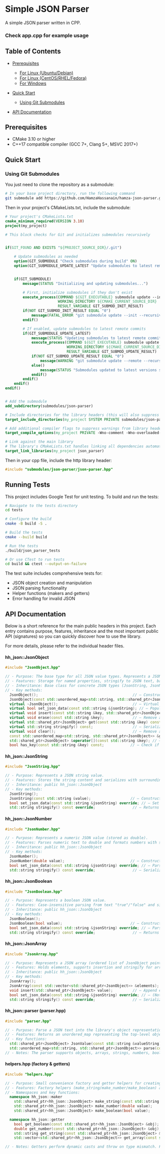 # Simple JSON Parser

A simple JSON parser written in CPP.

### Check app.cpp for example usage

## Table of Contents

- [Prerequisites](#prerequisites)

  - [For Linux (Ubuntu/Debian)](#for-linux-ubuntudebian)
  - [For Linux (CentOS/RHEL/Fedora)](#for-linux-centosrhelfedora)
  - [For Windows](#for-windows)

- [Quick Start](#quick-start)

  - [Using Git Submodules](#using-git-submodules)

- [API Documentation](#api-documentation)

## Prerequisites

- CMake 3.10 or higher
- C++17 compatible compiler (GCC 7+, Clang 5+, MSVC 2017+)

## Quick Start

### Using Git Submodules

You just need to clone the repository as a submodule:

```bash
# In your base project directory, run the following command
git submodule add https://github.com/HamzaHassanain/hamza-json-parser.git ./submodules/json-parser
```

Then in your project's CMakeLists.txt, include the submodule:

```cmake
# Your project's CMakeLists.txt
cmake_minimum_required(VERSION 3.10)
project(my_project)

# This block checks for Git and initializes submodules recursively


if(GIT_FOUND AND EXISTS "${PROJECT_SOURCE_DIR}/.git")

    # Update submodules as needed
    option(GIT_SUBMODULE "Check submodules during build" ON)
    option(GIT_SUBMODULE_UPDATE_LATEST "Update submodules to latest remote commits" ON)


    if(GIT_SUBMODULE)
        message(STATUS "Initializing and updating submodules...")

        # First, initialize submodules if they don't exist
        execute_process(COMMAND ${GIT_EXECUTABLE} submodule update --init --recursive
                        WORKING_DIRECTORY ${CMAKE_CURRENT_SOURCE_DIR}
                        RESULT_VARIABLE GIT_SUBMOD_INIT_RESULT)
        if(NOT GIT_SUBMOD_INIT_RESULT EQUAL "0")
            message(FATAL_ERROR "git submodule update --init --recursive failed with ${GIT_SUBMOD_INIT_RESULT}, please checkout submodules")
        endif()

        # If enabled, update submodules to latest remote commits
        if(GIT_SUBMODULE_UPDATE_LATEST)
            message(STATUS "Updating submodules to latest remote commits...")
            execute_process(COMMAND ${GIT_EXECUTABLE} submodule update --remote --recursive
                            WORKING_DIRECTORY ${CMAKE_CURRENT_SOURCE_DIR}
                            RESULT_VARIABLE GIT_SUBMOD_UPDATE_RESULT)
            if(NOT GIT_SUBMOD_UPDATE_RESULT EQUAL "0")
                message(WARNING "git submodule update --remote --recursive failed with ${GIT_SUBMOD_UPDATE_RESULT}, continuing with current submodule versions")
            else()
                message(STATUS "Submodules updated to latest versions successfully")
            endif()
        endif()
    endif()
endif()


# Add the submodule
add_subdirectory(submodules/json-parser)

# Include directories for the library headers (this will also suppress warnings from headers)
target_include_directories(my_project SYSTEM PRIVATE submodules/json-parser/include)

# Add additional compiler flags to suppress warnings from library headers
target_compile_options(my_project PRIVATE -Wno-comment -Wno-overloaded-virtual -Wno-reorder)

# Link against the main library
# The library's CMakeLists.txt handles linking all dependencies automatically
target_link_libraries(my_project json_parser)
```

Then in your cpp file, include the http library header:

```cpp
#include "submodules/json-parser/json-parser.hpp"
```

## Running Tests

This project includes Google Test for unit testing. To build and run the tests:

```bash
# Navigate to the tests directory
cd tests

# Configure the build
cmake -B build -S .

# Build the tests
cmake --build build

# Run the tests
./build/json_parser_tests

# Or use CTest to run tests
cd build && ctest --output-on-failure
```

The test suite includes comprehensive tests for:

- JSON object creation and manipulation
- JSON parsing functionality
- Helper functions (makers and getters)
- Error handling for invalid JSON

## API Documentation

Below is a short reference for the main public headers in this project. Each entry contains purpose, features, inheritance and the most important public API (signatures) so you can quickly discover how to use the library.

For more details, please refer to the individual header files.

#### hh_json::JsonObject

```cpp
#include "JsonObject.hpp"

// - Purpose: The base type for all JSON value types. Represents a JSON object (map of key -> JsonObject).
// - Features: Storage for named properties, stringify to JSON text, basic manipulation API.
// - Inheritance: Base class for concrete JSON types (JsonString, JsonNumber, JsonBoolean, JsonArray).
// - Key methods:
  JsonObject();                                           // — Constructor
  JsonObject(const std::unordered_map<std::string, std::shared_ptr<JsonObject>> &initial_data); // — Constructor with initial data
  virtual ~JsonObject();                                  // — Virtual destructor
  virtual bool set_json_data(const std::string &jsonString); // — Populate this object by parsing a JSON string
  virtual void insert(const std::string &key, std::shared_ptr<JsonObject> value); // — Insert/replace a property
  virtual void erase(const std::string &key);             // — Remove a property
  virtual std::shared_ptr<JsonObject> get(const std::string &key) const; // — Retrieve a property or nullptr
  virtual std::string stringify() const;                  // — Serialize to JSON text
  virtual void clear();                                   // — Remove all properties
  const std::unordered_map<std::string, std::shared_ptr<JsonObject>> &get_data() const; // — Get underlying data
  std::shared_ptr<JsonObject> &operator[](const std::string &key); // — Convenience accessor
  bool has_key(const std::string &key) const;            // — Check if key exists
```

#### hh_json::JsonString

```cpp
#include "JsonString.hpp"

// - Purpose: Represents a JSON string value.
// - Features: Stores the string content and serializes with surrounding quotes and necessary escapes.
// - Inheritance: public hh_json::JsonObject
// - Key methods:
  JsonString();
  JsonString(const std::string &value);                  // — Construct from std::string
  bool set_json_data(const std::string &jsonString) override; // — Set string value (used by parser)
  std::string stringify() const override;                 // — Returns quoted/escaped string
```

#### hh_json::JsonNumber

```cpp
#include "JsonNumber.hpp"

// - Purpose: Represents a numeric JSON value (stored as double).
// - Features: Parses numeric text to double and formats numbers with std::to_string on stringify.
// - Inheritance: public hh_json::JsonObject
// - Key methods:
  JsonNumber();
  JsonNumber(double value);                              // — Construct from a numeric value
  bool set_json_data(const std::string &jsonString) override; // — Parse numeric literal
  std::string stringify() const override;                 // — Serialize number
```

#### hh_json::JsonBoolean

```cpp
#include "JsonBoolean.hpp"

// - Purpose: Represents a boolean JSON value.
// - Features: Case-insensitive parsing from text "true"/"false" and simple stringify.
// - Inheritance: public hh_json::JsonObject
// - Key methods:
  JsonBoolean();
  JsonBoolean(bool value);                               // — Construct from bool
  bool set_json_data(const std::string &jsonString) override; // — Parse "true"/"false"
  std::string stringify() const override;                 // — Returns "true" or "false"
```

#### hh_json::JsonArray

```cpp
#include "JsonArray.hpp"

// - Purpose: Represents a JSON array (ordered list of JsonObject pointers).
// - Features: Holds elements, supports insertion and stringify for arrays.
// - Inheritance: public hh_json::JsonObject
// - Key methods:
  JsonArray();
  JsonArray(const std::vector<std::shared_ptr<JsonObject>> &elements); // — Construct from a vector
  void insert(std::shared_ptr<JsonObject> value);         // — Append element to array
  bool set_json_data(const std::string &jsonString) override; // — (Not implemented) parse array string
  std::string stringify() const override;                 // — Serialize array
```

#### hh_json::parser (parser.hpp)

```cpp
#include "parser.hpp"

// - Purpose: Parse a JSON text into the library's object representation.
// - Features: Returns an unordered_map representing the top-level object properties, plus a utility function for parsing single values.
// - Key functions:
  std::shared_ptr<JsonObject> JsonValue(const std::string &valueString); // — Parse a single JSON value
  std::unordered_map<std::string, std::shared_ptr<JsonObject>> parse(const std::string &jsonString); // — Parse full JSON object
// - Notes: The parser supports objects, arrays, strings, numbers, booleans and null. It performs a single-pass style parse and returns an in-memory representation using the hh_json types.
```

#### helpers.hpp (factory & getters)

```cpp
#include "helpers.hpp"

// - Purpose: Small convenience factory and getter helpers for creating and extracting typed JSON objects.
// - Features: Factory helpers (make_string/make_number/make_boolean) and getters that extract primitive values with runtime type checks.
// - Namespaces and key functions:
  namespace hh_json::maker
    std::shared_ptr<hh_json::JsonObject> make_string(const std::string &value);
    std::shared_ptr<hh_json::JsonObject> make_number(double value);
    std::shared_ptr<hh_json::JsonObject> make_boolean(bool value);

  namespace hh_json::getter
    bool get_boolean(const std::shared_ptr<hh_json::JsonObject> &obj);
    double get_number(const std::shared_ptr<hh_json::JsonObject> &obj);
    std::string get_string(const std::shared_ptr<hh_json::JsonObject> &obj);
    std::vector<std::shared_ptr<hh_json::JsonObject>> get_array(const std::shared_ptr<hh_json::JsonObject> &obj);

// - Notes: Getters perform dynamic casts and throw on type mismatch. Factories return JsonObject pointers to the concrete typed instances.
```
